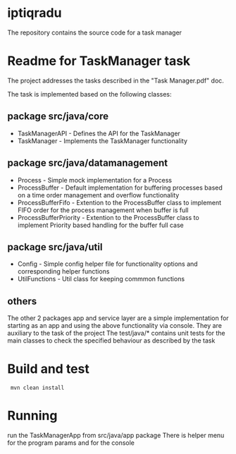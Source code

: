 # iptiqradu
The repository contains the source code for a task manager

# Readme for TaskManager task
The project addresses the tasks described in the "Task Manager.pdf" doc.

The task is implemented based on the following classes:
## package src/java/core
 - TaskManagerAPI - Defines the API for the TaskManager
 - TaskManager - Implements the TaskManager functionality

## package src/java/datamanagement
 - Process - Simple mock implementation for a Process
 - ProcessBuffer - Default implementation for buffering processes based on a time order management and overflow functionality
 - ProcessBufferFifo - Extention to the ProcessBuffer class to implement FIFO order for the process management when buffer is full
 - ProcessBufferPriority - Extention to the ProcessBuffer class to implement Priority based handling for the buffer full case

## package src/java/util
 - Config - Simple config helper file for functionality options and corresponding helper functions
 - UtilFunctions - Util class for keeping commmon functions

## others
The other 2 packages app and service layer are a simple implementation for starting as an app and using the above functionality via console. They are auxiliary to the task of the project
The test/java/* contains unit tests for the main classes to check the specified behaviour as described by the task

# Build and test
 
     mvn clean install

# Running
 run the TaskManagerApp from src/java/app package
 There is helper menu for the program params and for the console

